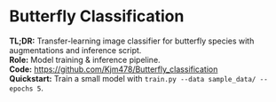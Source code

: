 # Butterfly Classification
**TL;DR:** Transfer-learning image classifier for butterfly species with augmentations and inference script.  
**Role:** Model training & inference pipeline.  
**Code:** https://github.com/Kjm478/Butterfly_classification  
**Quickstart:** Train a small model with `train.py --data sample_data/ --epochs 5`.
